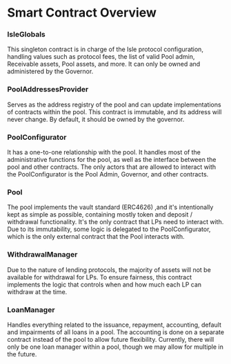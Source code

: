 # Smart Contract Overview

### IsleGlobals

This singleton contract is in charge of the Isle protocol configuration, handling values such as protocol fees, the list of valid Pool admin, Receivable assets, Pool assets, and more. It can only be owned and administered by the Governor.

### PoolAddressesProvider

Serves as the address registry of the pool and can update implementations of contracts within the pool. This contract is immutable, and its address will never change. By default, it should be owned by the governor.

### PoolConfigurator

It has a one-to-one relationship with the pool. It handles most of the administrative functions for the pool, as well as the interface between the pool and other contracts. The only actors that are allowed to interact with the PoolConfigurator is the Pool Admin, Governor, and other contracts.

### Pool

The pool implements the vault standard (ERC4626) ,and it's intentionally kept as simple as possible, containing mostly token and deposit / withdrawal functionality. It's the only contract that LPs need to interact with. Due to its immutability, some logic is delegated to the PoolConfigurator, which is the only external contract that the Pool interacts with.

### WithdrawalManager

Due to the nature of lending protocols, the majority of assets will not be available for withdrawal for LPs. To ensure fairness, this contract implements the logic that controls when and how much each LP can withdraw at the time.

### LoanManager

Handles everything related to the issuance, repayment, accounting, default and impairments of all loans in a pool. The accounting is done on a separate contract instead of the pool to allow future flexibility. Currently, there will only be one loan manager within a pool, though we may allow for multiple in the future.
